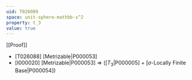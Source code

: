 ```yaml
---
uid: T026089
space: unit-sphere-mathbb-s^2
property: t_3
value: true
---
```

[[Proof]]

* [T026088] [Metrizable|P000053]
* [I000020] [Metrizable|P000053] => ([$T_3$|P000005] + [$\sigma$-Locally Finite Base|P000054])

